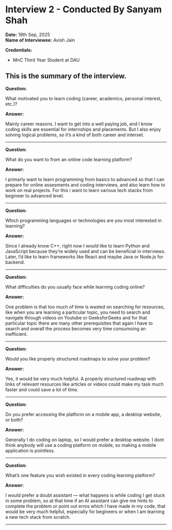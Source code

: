 # **Interview 2 - Conducted By Sanyam Shah**

**Date:** 18th Sep, 2025  
**Name of Interviewee:** Avish Jain

**Credentials:**
- MnC Third Year Student at DAU


## This is the summary of the interview.

**Question:** 

What motivated you to learn coding (career, academics, personal interest, etc.)?

**Answer:** 

Mainly career reasons. I want to get into a well paying job, and I know coding skills are essential for internships and placements. But I also enjoy solving logical problems, so it’s a kind of both career and interset.

---

**Question:** 

What do you want to from  an online code learning platform?

**Answer:** 

I primarly want to learn programming from basics to advanced so that I can prepare for online assesments and coding interviews, and also learn how to work on real projects. For this i want to learn various tech stacks from begineer to advanced level.

---

**Question:** 

Which programming languages or technologies are you most interested in learning?

**Answer:** 

Since I already know C++, right now I would like to learn Python and JavaScript because they’re widely used and can be beneficial in interviews. Later, I’d like to learn frameworks like React and maybe Java or Node.js for backend.

---

**Question:** 

What difficulties do you usually face while learning coding online?

**Answer:** 

One problem is that too much of time is wasted on searching for resources, like when you are learning a particular topic, you need to search and navigate through videos on Youtube or GeeksforGeeks and for that particular topic there are many other prerequisites that again I have to search and overall the process becomes very time consumoing an inefficient.

---

**Question:** 

Would you like properly structured roadmaps to solve your problem?

**Answer:** 

Yes, it would be very much helpful. A properly structured roadmap with links of relevant resources like articles or videos could make my task much faster and could save a lot of time.

---

**Question:** 

Do you prefer accessing the platform on a mobile app, a desktop website, or both?

**Answer:**

Generally I do coding on laptop, so I would prefer a desktop website. I dont think anybody will use a coding platform on mobile, so making a mobile application is pointless.

---

**Question:** 

What’s  one feature you wish existed in every coding learning platform?

**Answer:** 

I would prefer a doubt assistant — what happens is while coding I get stuck in some problem, so at that time if an AI assistant can give me hints to complete the problem or point out erros which I have made in my code, that would be very much helpful, especially for begineers or when I am learning a new tech stack from scratch.

---

